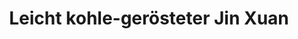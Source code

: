 ---
title: Leicht kohle-gerösteter Jin Xuan
type: Oolong
color: dark-yellow

harvest: October 2019
harvest-style: handgepflückt
elevation: 400m
terroir: Zhushan
cultivar: Jin Xuan
oxidation: niedrig
roasting-level: leicht
roasting-method: traditionelle Holzkohleröstung
info: ebenfalls leicht geröstet, aber mit Holzkohle und nicht in einem elektrischen Ofen.

shop: Taiwan Tea Crafts
shop-url: https://www.taiwanteacrafts.com/product/organic-jin-xuan-light-charcoal-pit-fired-oolong-tea
orders: [ ttc-1 ]
key: 4
---